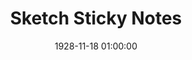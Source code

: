 ---
layout: post
title:  "Sketch Sticky Notes"
category: Template
date:   1928-11-18 01:00:00
last_modified_at:  1928-11-18 01:00:00
excerpt: "A small sticky notes library for Sketch."
categories: history
image:
  feature: Stickies.png
  topPosition: -50px
bgContrast: dark
bgGradientOpacity: darker
syntaxHighlighter: no
link: https://github.com/thomas-ge/Sketch-Stickies
---